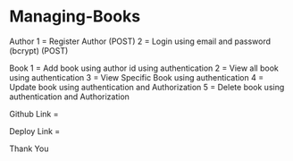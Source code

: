 # Managing-Books

Author
1 = Register Author (POST)
2 = Login using email and password (bcrypt)  (POST) 

Book
1 = Add book using author id using authentication
2 = View all book using authentication
3 = View Specific Book using authentication
4 = Update book using authentication and Authorization 
5 = Delete book using authentication and Authorization 

Github Link = 

Deploy Link = 

Thank You